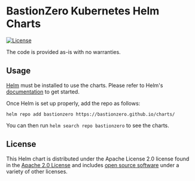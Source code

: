 
# BastionZero Kubernetes Helm Charts

[![License](https://img.shields.io/badge/License-Apache%202.0-blue.svg)](https://opensource.org/licenses/Apache-2.0)

The code is provided as-is with no warranties.

## Usage

[Helm](https://helm.sh) must be installed to use the charts.
Please refer to Helm's [documentation](https://helm.sh/docs/) to get started.

Once Helm is set up properly, add the repo as follows:

```console
helm repo add bastionzero https://bastionzero.github.io/charts/
```

You can then run `helm search repo bastionzero` to see the charts.

## License

<!-- Keep full URL links to repo files because this README syncs from main to gh-pages.  -->
This Helm chart is distributed under the Apache License 2.0 license found in the
[Apache 2.0 License](https://github.com/bastionzero/charts/blob/main/LICENSE)
and includes [open source
software](https://docs.bastionzero.com/docs/credits/helm-provider) under a
variety of other licenses.